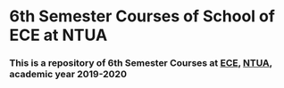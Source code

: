 # 6th Semester Courses of School of ECE at NTUA


### This is a repository of 6th Semester Courses at [ECE](https://www.ece.ntua.gr/en), [NTUA](https://www.ntua.gr/en), academic year 2019-2020